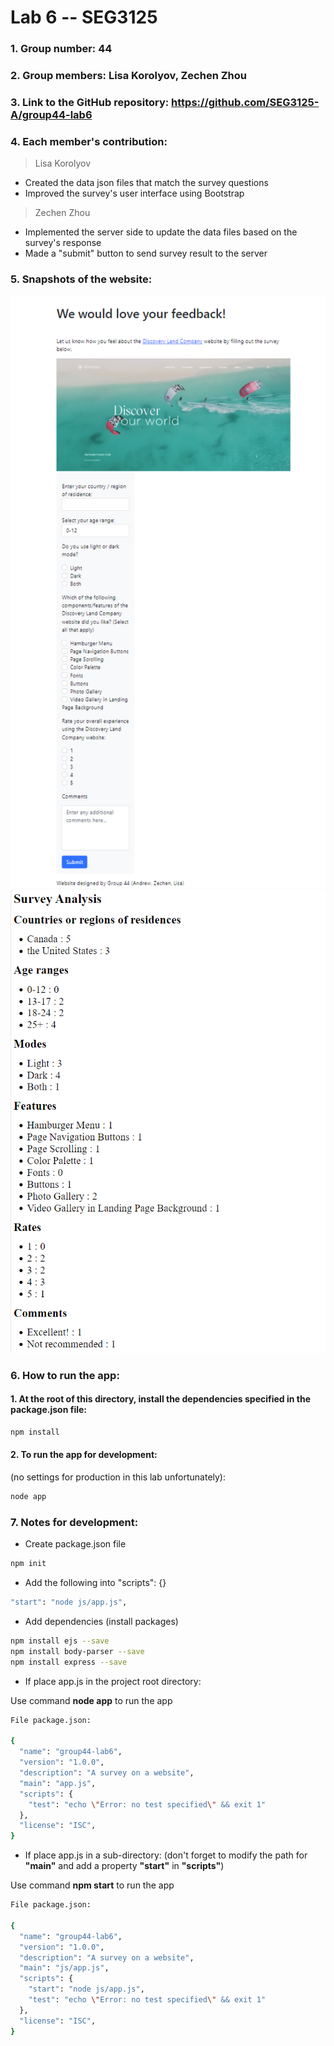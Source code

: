 # Lab 6 -- SEG3125

### 1. Group number: 44
### 2. Group members: Lisa Korolyov, Zechen Zhou
### 3. Link to the GitHub repository: https://github.com/SEG3125-A/group44-lab6
### 4. Each member's contribution:

>Lisa Korolyov
* Created the data json files that match the survey questions
* Improved the survey's user interface using Bootstrap

>Zechen Zhou
* Implemented the server side to update the data files based on the survey's response
* Made a "submit" button to send survey result to the server

### 5. Snapshots of the website: 
  ![](/Docs/Images/snapshot1.png)
  ![](/Docs/Images/snapshot2.png)

### 6. How to run the app:

#### 1. At the root of this directory, install the dependencies specified in the package.json file:

```bash
npm install
```

#### 2. To run the app for development:
(no settings for production in this lab unfortunately):

```bash
node app
```

### 7. Notes for development:

* Create package.json file

```bash
npm init
```

* Add the following into "scripts": {}

```bash
"start": "node js/app.js",
```

* Add dependencies (install packages)
```bash
npm install ejs --save
npm install body-parser --save
npm install express --save 
```

* If place app.js in the project root directory:

Use command **node app** to run the app

```bash
File package.json:

{
  "name": "group44-lab6",
  "version": "1.0.0",
  "description": "A survey on a website",
  "main": "app.js",
  "scripts": {
    "test": "echo \"Error: no test specified\" && exit 1"
  },
  "license": "ISC",
}
```

* If place app.js in a sub-directory: (don't forget to modify the path for **"main"** and add a property **"start"** in **"scripts"**)

Use command **npm start** to run the app

```bash
File package.json:

{
  "name": "group44-lab6",
  "version": "1.0.0",
  "description": "A survey on a website",
  "main": "js/app.js",
  "scripts": {
    "start": "node js/app.js",
    "test": "echo \"Error: no test specified\" && exit 1"
  },
  "license": "ISC",
}
```